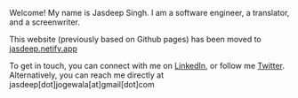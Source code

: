 <!-- 
.. title: About
.. slug: index
.. date: 2020-07-27 10:55:58 UTC+05:30
.. tags: about
.. category: 
.. link: 
.. description: 
.. type: text
-->
Welcome! My name is Jasdeep Singh. I am a software engineer, a translator, and a screenwriter.

This website (previously based on Github pages) has been moved to [jasdeep.netify.app](<https://jasdeep.netlify.app/>)

To get in touch, you can connect with me on
[LinkedIn](<https://www.linkedin.com/>), or follow me
[Twitter](<https://twitter.com/jasdeep>). Alternatively, you can reach me
directly at jasdeep[dot]jogewala[at]gmail[dot]com

